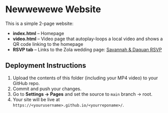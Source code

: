 # Newwewewe Website

This is a simple 2-page website:

- **index.html** – Homepage  
- **video.html** – Video page that autoplay-loops a local video and shows a QR code linking to the homepage  
- **RSVP tab** – Links to the Zola wedding page: [Savannah & Daquan RSVP](https://www.zola.com/wedding/savannahanddaquan/rsvp)

## Deployment Instructions

1. Upload the contents of this folder (including your MP4 video) to your GitHub repo.
2. Commit and push your changes.
3. Go to **Settings → Pages** and set the source to `main` branch → root.
4. Your site will be live at `https://<yourusername>.github.io/<yourreponame>/`.

